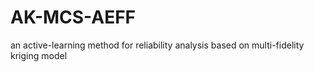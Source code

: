 # AK-MCS-AEFF
 an active-learning method for reliability analysis based on multi-fidelity kriging model
